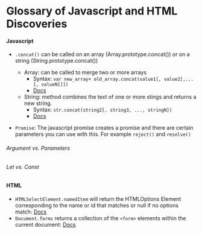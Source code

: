 # Glossary of Javascript and HTML Discoveries 


#### Javascript
* `.concat()` can be called on an array (Array.prototype.concat()) or on a string (String.prototype.concat())
    * Array: can be called to merge two or more arrays 
        * Syntax: `var new_array+ old_array.concat(value1[, value2[,...[, valueN]]])`
        * [Docs](https://developer.mozilla.org/en-US/docs/Web/JavaScript/Reference/Global_Objects/Array/concat?v=example)
    * String: method combines the text of one or more stings and returns a new string.
        * Syntax: `str.concat(string2[, string3, ..., stringN])`
        * [Docs](https://developer.mozilla.org/en-US/docs/Web/JavaScript/Reference/Global_Objects/String/concat)
        
* `Promise`: The javascript promise creates a promise and there are certain parameters you can use with this. For example `reject()` and `resolve()`

###### Argument vs. Parameters

###### Let vs. Const


#### HTML 

* `HTMLSelectElement.namedItem` will return the HTMLOptions Element corresponding to the name or id that matches or null if no options match: [Docs](https://developer.mozilla.org/en-US/docs/Web/API/HTMLSelectElement/namedItem)
* `Document.forms` returns a collection of the `<form>` elements within the current document: [Docs](https://developer.mozilla.org/en-US/docs/Web/API/Document/forms)